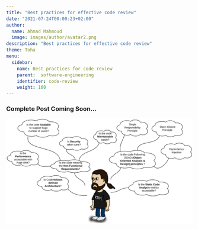 ```yaml
---
title: "Best practices for effective code review"
date: "2021-07-24T00:00:23+02:00"
author:
  name: Ahmad Mahmoud
  image: images/author/avatar2.png
description: "Best practices for effective code review"
theme: Toha
menu:
  sidebar:
    name: Best practices for code review
    parent:  software-engineering
    identifier: code-review
    weight: 160
---
```


### Complete Post Coming Soon...

![review](assets/review.png)
